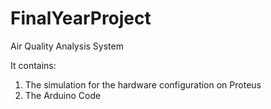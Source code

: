 # FinalYearProject
Air Quality Analysis System

It contains:
1. The simulation for the hardware configuration on Proteus 
2. The Arduino Code
